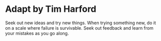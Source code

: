 # Adapt by Tim Harford

Seek out new ideas and try new things. When trying something new, do it on a scale where failure is survivable. Seek out feedback and learn from your mistakes as you go along.